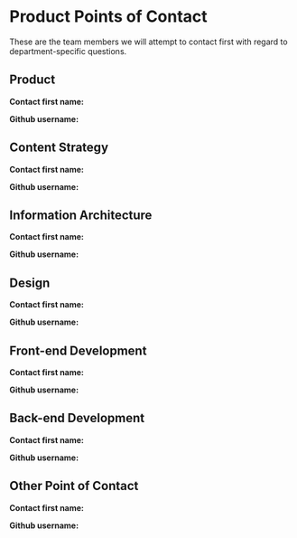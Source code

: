 # Product Points of Contact

These are the team members we will attempt to contact first with regard to department-specific questions.

## Product

**Contact first name:**

**Github username:**

## Content Strategy

**Contact first name:**

**Github username:**

## Information Architecture

**Contact first name:**

**Github username:**

## Design

**Contact first name:**

**Github username:**

## Front-end Development

**Contact first name:**

**Github username:**

## Back-end Development

**Contact first name:**

**Github username:**

## Other Point of Contact

**Contact first name:**

**Github username:**

